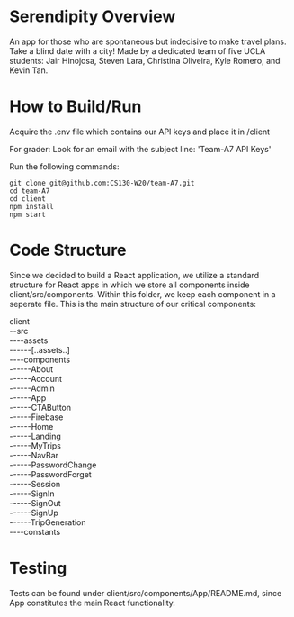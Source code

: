 # Serendipity Overview
An app for those who are spontaneous but indecisive to make travel plans. Take a blind date with a city!
Made by a dedicated team of five UCLA students: Jair Hinojosa, Steven Lara, Christina Oliveira, Kyle Romero, and Kevin Tan.

# How to Build/Run

Acquire the .env file which contains our API keys and place it in /client

For grader: Look for an email with the subject line: 'Team-A7 API Keys'

Run the following commands:

```
git clone git@github.com:CS130-W20/team-A7.git
cd team-A7
cd client
npm install
npm start
```

# Code Structure
  Since we decided to build a React application, we utilize a standard structure for React apps in which we store all components inside client/src/components. Within this folder, we keep each component in a seperate file. This is the main structure of our critical components:
  
  client  
    --src  
      ----assets  
        ------[..assets..]  
      ----components  
        ------About  
        ------Account  
        ------Admin  
        ------App  
        ------CTAButton  
        ------Firebase  
        ------Home  
        ------Landing  
        ------MyTrips  
        ------NavBar  
        ------PasswordChange  
        ------PasswordForget  
        ------Session  
        ------SignIn  
        ------SignOut  
        ------SignUp  
        ------TripGeneration  
      ----constants  

# Testing

Tests can be found under client/src/components/App/README.md, since App constitutes the main React functionality.

